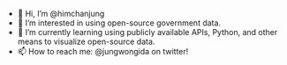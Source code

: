 - 👋 Hi, I’m @himchanjung
- 👀 I’m interested in using open-source government data.
- 🌱 I’m currently learning using publicly available APIs, Python, and other means to visualize open-source data.
- 📫 How to reach me: @jungwongida on twitter!

<!---
himchanjung/himchanjung is a ✨ special ✨ repository because its `README.md` (this file) appears on your GitHub profile.
You can click the Preview link to take a look at your changes.
--->
